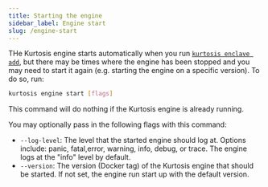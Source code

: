 ```yaml
---
title: Starting the engine
sidebar_label: Engine start
slug: /engine-start
---
```


THe Kurtosis engine starts automatically when you run [`kurtosis enclave add`](./enclave-add.md), but there may be times where the engine has been stopped and you may need to start it again (e.g. starting the engine on a specific version). To do so, run:

```bash
kurtosis engine start [flags]
```
This command will do nothing if the Kurtosis engine is already running.

You may optionally pass in the following flags with this command:
* `--log-level`: The level that the started engine should log at. Options include: panic, fatal,error, warning, info, debug, or trace. The engine logs at the "info" level by default.
* `--version`: The version (Docker tag) of the Kurtosis engine that should be started. If not set, the engine run start up with the default version.